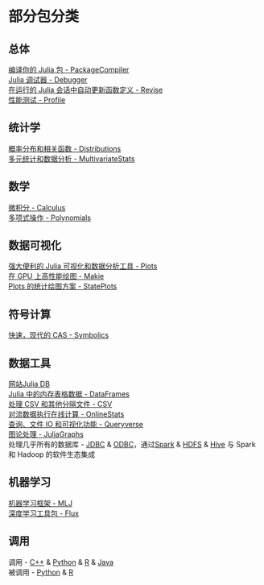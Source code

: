 # 部分包分类
## 总体
[编译你的 Julia 包 - PackageCompiler](https://github.com/JuliaLang/PackageCompiler.jl)\
[Julia 调试器 - Debugger](https://github.com/JuliaDebug/Debugger.jl)\
[在运行的 Julia 会话中自动更新函数定义 - Revise](revise.md)\
[性能测试 - Profile](https://docs.juliacn.com/latest/manual/profile/)

## 统计学
[概率分布和相关函数 - Distributions](https://github.com/JuliaStats/Distributions.jl)\
[多元统计和数据分析 - MultivariateStats](https://github.com/JuliaStats/MultivariateStats.jl)
    
## 数学
[微积分 - Calculus](https://github.com/JuliaMath/Calculus.jl)\
[多项式操作 - Polynomials](https://github.com/JuliaMath/Polynomials.jl)
    
## 数据可视化
[强大便利的 Julia 可视化和数据分析工具 - Plots](plots.md)\
[在 GPU 上高性能绘图 - Makie](https://github.com/JuliaPlots/Makie.jl)\
[Plots 的统计绘图方案 - StatePlots](https://github.com/JuliaPlots/StatsPlots.jl)

## 符号计算
[快速，现代的 CAS - Symbolics](https://github.com/JuliaSymbolics/Symbolics.jl)

## 数据工具
[网站Julia DB](https://juliadb.org/)\
[Julia 中的内存表格数据 - DataFrames](dataframes.md)\
[处理 CSV 和其他分隔文件 - CSV](https://github.com/JuliaData/CSV.jl)\
[对流数据执行在线计算 - OnlineStats](https://github.com/joshday/OnlineStats.jl)\
[查询、文件 IO 和可视化功能 - Queryverse](https://www.queryverse.org/)\
[图论处理 - JuliaGraphs](https://juliagraphs.github.io/)\
处理几乎所有的数据库 - [JDBC](https://github.com/JuliaDatabases/JDBC.jl) & [ODBC](https://github.com/JuliaDatabases/ODBC.jl)，通过[Spark](https://github.com/dfdx/Spark.jl) & [HDFS](https://github.com/JuliaParallel/HDFS.jl) & [Hive](https://github.com/JuliaDatabases/Hive.jl) 与 Spark 和 Hadoop 的软件生态集成

## 机器学习
[机器学习框架 - MLJ](https://github.com/alan-turing-institute/MLJ.jl)\
[深度学习工具包 - Flux](https://github.com/FluxML/Flux.jl)

## 调用
调用 - [C++](https://github.com/Keno/Cxx.jl) & [Python](https://github.com/JuliaPy/PyCall.jl) & [R](https://github.com/JuliaInterop/RCall.jl) & [Java](https://github.com/JuliaInterop/JavaCall.jl)\
被调用 - [Python](https://github.com/JuliaPy/pyjulia) & [R](https://cran.r-project.org/web/packages/JuliaCall/index.html)

[^1]: https://discourse.juliacn.com/t/topic/6193
